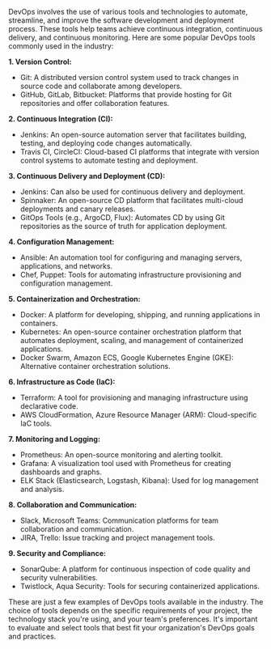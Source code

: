 DevOps involves the use of various tools and technologies to automate, streamline, and improve the software development and deployment process. These tools help teams achieve continuous integration, continuous delivery, and continuous monitoring. Here are some popular DevOps tools commonly used in the industry:

**1. Version Control:**
   - Git: A distributed version control system used to track changes in source code and collaborate among developers.
   - GitHub, GitLab, Bitbucket: Platforms that provide hosting for Git repositories and offer collaboration features.

**2. Continuous Integration (CI):**
   - Jenkins: An open-source automation server that facilitates building, testing, and deploying code changes automatically.
   - Travis CI, CircleCI: Cloud-based CI platforms that integrate with version control systems to automate testing and deployment.

**3. Continuous Delivery and Deployment (CD):**
   - Jenkins: Can also be used for continuous delivery and deployment.
   - Spinnaker: An open-source CD platform that facilitates multi-cloud deployments and canary releases.
   - GitOps Tools (e.g., ArgoCD, Flux): Automates CD by using Git repositories as the source of truth for application deployment.

**4. Configuration Management:**
   - Ansible: An automation tool for configuring and managing servers, applications, and networks.
   - Chef, Puppet: Tools for automating infrastructure provisioning and configuration management.

**5. Containerization and Orchestration:**
   - Docker: A platform for developing, shipping, and running applications in containers.
   - Kubernetes: An open-source container orchestration platform that automates deployment, scaling, and management of containerized applications.
   - Docker Swarm, Amazon ECS, Google Kubernetes Engine (GKE): Alternative container orchestration solutions.

**6. Infrastructure as Code (IaC):**
   - Terraform: A tool for provisioning and managing infrastructure using declarative code.
   - AWS CloudFormation, Azure Resource Manager (ARM): Cloud-specific IaC tools.

**7. Monitoring and Logging:**
   - Prometheus: An open-source monitoring and alerting toolkit.
   - Grafana: A visualization tool used with Prometheus for creating dashboards and graphs.
   - ELK Stack (Elasticsearch, Logstash, Kibana): Used for log management and analysis.

**8. Collaboration and Communication:**
   - Slack, Microsoft Teams: Communication platforms for team collaboration and communication.
   - JIRA, Trello: Issue tracking and project management tools.

**9. Security and Compliance:**
   - SonarQube: A platform for continuous inspection of code quality and security vulnerabilities.
   - Twistlock, Aqua Security: Tools for securing containerized applications.

These are just a few examples of DevOps tools available in the industry. The choice of tools depends on the specific requirements of your project, the technology stack you're using, and your team's preferences. It's important to evaluate and select tools that best fit your organization's DevOps goals and practices.

